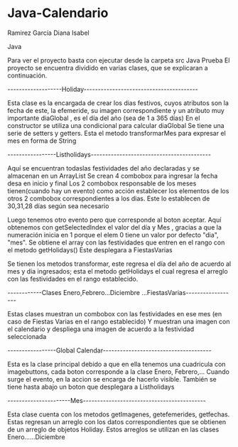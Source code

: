 # Java-Calendario
  
Ramirez García Diana Isabel

Java

Para ver el proyecto basta con ejecutar desde la carpeta src Java Prueba
El proyecto se encuentra dividido en varias clases, que se explicaran a 
continuación.

-------------------Holiday----------------------------------------

Esta clase es la encargada de crear los dias festivos, cuyos atributos
son la fecha de este, la efemeride, su imagen correspondiente y un
atributo muy importante diaGlobal , es el día del año (sea de 1 a 365 días)
En el constructor se utiliza una condicional para calcular diaGlobal
Se tiene una serie de setters y getters. 
Esta el metodo transformarMes para expresar el mes en forma de String



-----------------Listholidays------------------------------------------

Aquí se encuentran todaslas festividades del año declaradas y se almacenan
en un ArrayList
Se crean 4 combobox para ingresar la fecha desa en inicio y final
Los 2 combobox responsable de los meses tienen(cuando hay un evento) como
acción establecer los elementos de los otros 2 combobox correspondientes
a los dias. Este lo establecen de 30,31,28 días según sea necesario

Luego tenemos otro evento pero que corresponde al boton aceptar.
Aquí obtenemos con getSelectedIndex el valor del día y Mes , gracias a que
la numeración inicia en 1 porque el elem 0 tiene un valor por defecto 
"dia", "mes".
Se obtiene el array con las festividades que entren en el rango con el 
metodo getHolidays()
Este desplegara a FiestasVarias

Se tienen los metodos transformar, este regresa el día del año de acuerdo
al mes y dia ingresados; esta el metodo getHolidays el cual regresa
el arreglo con las festividades en el rango establecido.



------------Clases Enero,Febrero...Diciembre ...FiestasVarias------------------

Estas clases muestran un combobox con las festividades en ese mes (en caso 
de Fiestas Varias en el rango establecido)
Y muestran una imagen con el calendario y despliega una imagen de acuerdo 
a la festividad seleccionada


-----------------Global Calendar--------------------------------------

Esta es la clase principal debido a que en ella tenemos una cuadricula
con imagebuttons, cada boton corresponde a la clase Enero, Febrero,...
Cuando surge el evento, en la accion se encarga de hacerlo visible.
También se tiene hasta abajo un boton que desplegara a Listholidays


----------------------Mes-------------------------------------------

Esta clase cuenta con los metodos getImagenes, getefemerides, getfechas.
Estas regresan un arreglo con los datos correspondientes que se obtienen
de un arreglo de objetos Holiday. Estos arreglos se utilizan en las clases
Enero......Diciembre 
